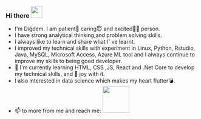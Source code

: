 ### Hi there <img src="https://raw.githubusercontent.com/MartinHeinz/MartinHeinz/master/wave.gif" width="30px">
- I'm Diğdem. I am patient:muscle: caring:innocent: and excited:ok_woman: person.
- I have strong analytical thinking,and problem solving skills. 
- I always like to learn and share what I' ve learnt.
- I improved my technical skills with experiment in Linux, Python, Rstudio, Java, MySQL, Microsoft Access, Azure ML tool and I always continue to improve my skills to being good developer.
- 🌱 I'm currently learning HTML, CSS ,JS, React and .Net Core to develop my technical skills, and :tada: joy with it.
-  I also interested in data science which makes my heart flutter:bomb:.
- 📫 to more from me and reach me: [<img width = '70px' src = 'https://upload.wikimedia.org/wikipedia/commons/0/01/LinkedIn_Logo.svg' >](https://www.linkedin.com/in/digdemcokyasar)

<!--
**dodididop/dodididop** is a ✨ _special_ ✨ repository because its `README.md` (this file) appears on your GitHub profile.

Here are some ideas to get you started:

- 🔭 I’m currently working on ...
- 🌱 I’m currently learning ...
- 👯 I’m looking to collaborate on ...
- 🤔 I’m looking for help with ...
- 💬 Ask me about ...
- 📫 How to reach me: ...
- 😄 Pronouns: ...
- ⚡ Fun fact: ...
-->
